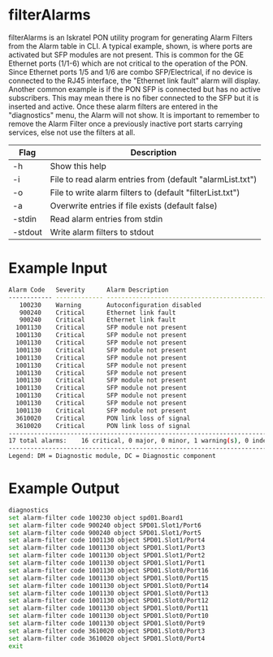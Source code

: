 # filterAlarms

filterAlarms is an Iskratel PON utility program for generating Alarm Filters from the Alarm table in CLI.
A typical example, shown, is where ports are activated but SFP modules are not present. This is common for the GE Ethernet ports (1/1-6) which are not critical to the operation of the PON. Since Ethernet ports 1/5 and 1/6 are combo SFP/Electrical, if no device is connected to the RJ45 interface, the "Ethernet link fault" alarm will display. Another common example is if the PON SFP is connected but has no active subscribers. This may mean there is no fiber connected to the SFP but it is inserted and active.
Once these alarm filters are entered in the "diagnostics" menu, the Alarm will not show. It is important to remember to remove the Alarm Filter once a previously inactive port starts carrying services, else not use the filters at all.

| Flag | Description |
| ------ | ------ |
| -h | Show this help |
| -i | File to read alarm entries from (default "alarmList.txt") |
| -o | File to write alarm filters to (default "filterList.txt") |
| -a | Overwrite entries if file exists (default false) |
| -stdin | Read alarm entries from stdin |
| -stdout | Write alarm filters to stdout |

# Example Input
```sh
Alarm Code   Severity      Alarm Description                             DM DC Object Identity
------------ ------------- --------------------------------------------- -- -- -------------------------
   100230    Warning       Autoconfiguration disabled                    13 0  spd01.Board1           
   900240    Critical      Ethernet link fault                           13 0  SPD01.Slot1/Port6      
   900240    Critical      Ethernet link fault                           13 0  SPD01.Slot1/Port5      
  1001130    Critical      SFP module not present                        13 0  SPD01.Slot1/Port4      
  1001130    Critical      SFP module not present                        13 0  SPD01.Slot1/Port3      
  1001130    Critical      SFP module not present                        13 0  SPD01.Slot1/Port2      
  1001130    Critical      SFP module not present                        13 0  SPD01.Slot1/Port1      
  1001130    Critical      SFP module not present                        13 0  SPD01.Slot0/Port16     
  1001130    Critical      SFP module not present                        13 0  SPD01.Slot0/Port15      
  1001130    Critical      SFP module not present                        13 0  SPD01.Slot0/Port14     
  1001130    Critical      SFP module not present                        13 0  SPD01.Slot0/Port13      
  1001130    Critical      SFP module not present                        13 0  SPD01.Slot0/Port12     
  1001130    Critical      SFP module not present                        13 0  SPD01.Slot0/Port11      
  1001130    Critical      SFP module not present                        13 0  SPD01.Slot0/Port10     
  1001130    Critical      SFP module not present                        13 0  SPD01.Slot0/Port9      
  3610020    Critical      PON link loss of signal                       13 0  SPD01.Slot0/Port3      
  3610020    Critical      PON link loss of signal                       13 0  SPD01.Slot0/Port4     
--------------------------------------------------------------------------------------------------------
17 total alarms:    16 critical, 0 major, 0 minor, 1 warning(s), 0 indeterminate
--------------------------------------------------------------------------------------------------------
Legend: DM = Diagnostic module, DC = Diagnostic component
```

# Example Output
```sh
diagnostics
set alarm-filter code 100230 object spd01.Board1
set alarm-filter code 900240 object SPD01.Slot1/Port6
set alarm-filter code 900240 object SPD01.Slot1/Port5
set alarm-filter code 1001130 object SPD01.Slot1/Port4
set alarm-filter code 1001130 object SPD01.Slot1/Port3
set alarm-filter code 1001130 object SPD01.Slot1/Port2
set alarm-filter code 1001130 object SPD01.Slot1/Port1
set alarm-filter code 1001130 object SPD01.Slot0/Port16
set alarm-filter code 1001130 object SPD01.Slot0/Port15
set alarm-filter code 1001130 object SPD01.Slot0/Port14
set alarm-filter code 1001130 object SPD01.Slot0/Port13
set alarm-filter code 1001130 object SPD01.Slot0/Port12
set alarm-filter code 1001130 object SPD01.Slot0/Port11
set alarm-filter code 1001130 object SPD01.Slot0/Port10
set alarm-filter code 1001130 object SPD01.Slot0/Port9
set alarm-filter code 3610020 object SPD01.Slot0/Port3
set alarm-filter code 3610020 object SPD01.Slot0/Port4
exit
```
